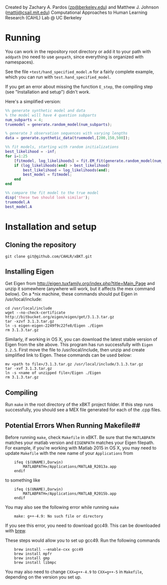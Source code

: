 Created by Zachary A. Pardos (zp@berkeley.edu) and Matthew J. Johnson (mattjj@csail.mit.edu)
Computational Approaches to Human Learning Research (CAHL) Lab @ UC Berkeley
# Running #

You can work in the repository root directory or add it to your path with
`addpath` (no need to use `genpath`, since everything is organized with
namespaces).

See the file `+test/hand_specified_model.m` for a fairly complete example,
which you can run with `test.hand_specified_model`.

If you get an error about missing the function `E_step`, the compiling step
(see "Installation and setup") didn't work.

Here's a simplified version:

```matlab
%% generate synthetic model and data
% the model will have 4 question subparts
num_subparts = 4;
truemodel = generate.random_model(num_subparts);

% generate 3 observation sequences with varying lengths
data = generate.synthetic_data(truemodel,[200,150,500]);

%% fit models, starting with random initializations
best_likelihood = -inf;
for i=1:25
    [fitmodel, log_likelihoods] = fit.EM_fit(generate.random_model(num_subparts),data);
    if (log_likelihoods(end) > best_likelihood)
        best_likelihood = log_likelihoods(end);
        best_model = fitmodel;
    end
end

%% compare the fit model to the true model
disp('these two should look similar');
truemodel.A
best_model.A
```

# Installation and setup #

## Cloning the repository ##

```
git clone git@github.com/CAHLR/xBKT.git
```

## Installing Eigen ##

Get Eigen from http://eigen.tuxfamily.org/index.php?title=Main_Page and unzip
it somewhere (anywhere will work, but it affects the mex command below). On a
\*nix machine, these commands should put Eigen in /usr/local/include:


    cd /usr/local/include
    wget --no-check-certificate http://bitbucket.org/eigen/eigen/get/3.1.3.tar.gz
    tar -xzvf 3.1.3.tar.gz
    ln -s eigen-eigen-2249f9c22fe8/Eigen ./Eigen
    rm 3.1.3.tar.gz

Similarly, if working in OS X, you can download the latest stable version of Eigen 
from the site above. This program has run successfully with `Eigen 3.2.5`.
First move the file to /usr/local/include, then unzip and create simplified link to Eigen. 
These commands can be used below:


    mv <path to file>/3.1.3.tar.gz /usr/local/include/3.1.3.tar.gz
    tar -xvf 3.1.3.tar.gz
    ln -s <name of unzipped file>/Eigen ./Eigen
    rm 3.1.3.tar.gz


## Compiling ##

Run `make` in the root directory of the xBKT project folder. If this step runs successfully, you should see a MEX file generated for each of the .cpp files. 

## Potential Errors When Running Makefile##

Before running `make`, check `Makefile` in xBKT. Be sure that the `MATLABPATH` matches your matlab version and `EIGENPATH` matches your Eigen filepath. For example, if you're working with Matlab 2015 in OS X, you may need to update `Makefile` with the new name of your `Applications` from

```
    ifeq ($(UNAME),Darwin)
        MATLABPATH=/Applications/MATLAB_R2013a.app
    endif
```

to something like


```
    ifeq ($(UNAME),Darwin)
        MATLABPATH=/Applications/MATLAB_R2015b.app
    endif
```    


You may also see the following error while running `make`
```
    make: g++-4.9: No such file or directory
```
If you see this error, you need to download gcc49. This can be downloaded with [brew](http://brew.sh/). 

These steps would allow you to set up gcc49. Run the following commands
```
    brew install --enable-cxx gcc49
    brew install mpfr
    brew install gmp
    brew install libmpc
```
You may also need to change `CXX=g++-4.9` to `CXX=g++-5` in `Makefile`, depending on the version you set up. 


